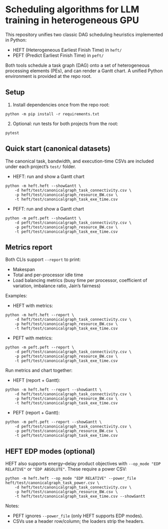 # Scheduling algorithms for LLM training in heterogeneous GPU

This repository unifies two classic DAG scheduling heuristics implemented in Python:
- HEFT (Heterogeneous Earliest Finish Time) in `heft/`
- PEFT (Predict Earliest Finish Time) in `peft/`

Both tools schedule a task graph (DAG) onto a set of heterogeneous processing elements (PEs), and can render a Gantt chart. A unified Python environment is provided at the repo root.

## Setup

1) Install dependencies once from the repo root:
```
python -m pip install -r requirements.txt
```

2) Optional: run tests for both projects from the root:
```
pytest
```

## Quick start (canonical datasets)

The canonical task, bandwidth, and execution-time CSVs are included under each project’s `test/` folder.

- HEFT: run and show a Gantt chart
```
python -m heft.heft --showGantt \
	-d heft/test/canonicalgraph_task_connectivity.csv \
	-p heft/test/canonicalgraph_resource_BW.csv \
	-t heft/test/canonicalgraph_task_exe_time.csv
```

- PEFT: run and show a Gantt chart
```
python -m peft.peft --showGantt \
	-d peft/test/canonicalgraph_task_connectivity.csv \
	-p peft/test/canonicalgraph_resource_BW.csv \
	-t peft/test/canonicalgraph_task_exe_time.csv
```

## Metrics report

Both CLIs support `--report` to print:
- Makespan
- Total and per-processor idle time
- Load balancing metrics (busy time per processor, coefficient of variation, imbalance ratio, Jain’s fairness)

Examples:

- HEFT with metrics:
```
python -m heft.heft --report \
	-d heft/test/canonicalgraph_task_connectivity.csv \
	-p heft/test/canonicalgraph_resource_BW.csv \
	-t heft/test/canonicalgraph_task_exe_time.csv
```

- PEFT with metrics:
```
python -m peft.peft --report \
	-d peft/test/canonicalgraph_task_connectivity.csv \
	-p peft/test/canonicalgraph_resource_BW.csv \
	-t peft/test/canonicalgraph_task_exe_time.csv
```

Run metrics and chart together:

- HEFT (report + Gantt):
```
python -m heft.heft --report --showGantt \
	-d heft/test/canonicalgraph_task_connectivity.csv \
	-p heft/test/canonicalgraph_resource_BW.csv \
	-t heft/test/canonicalgraph_task_exe_time.csv
```

- PEFT (report + Gantt):
```
python -m peft.peft --report --showGantt \
	-d peft/test/canonicalgraph_task_connectivity.csv \
	-p peft/test/canonicalgraph_resource_BW.csv \
	-t peft/test/canonicalgraph_task_exe_time.csv
```

## HEFT EDP modes (optional)

HEFT also supports energy–delay product objectives with `--op_mode "EDP RELATIVE"` or `"EDP ABSOLUTE"`. These require a power CSV:
```
python -m heft.heft --op_mode "EDP RELATIVE" --power_file heft/test/canonicalgraph_task_power.csv \
	-d heft/test/canonicalgraph_task_connectivity.csv \
	-p heft/test/canonicalgraph_resource_BW.csv \
	-t heft/test/canonicalgraph_task_exe_time.csv --showGantt
```

Notes:
- PEFT ignores `--power_file` (only HEFT supports EDP modes).
- CSVs use a header row/column; the loaders strip the headers.
